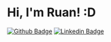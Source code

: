 # Hi, I'm Ruan! :D

[![Github Badge](https://img.shields.io/badge/-Github-000?style=flat-square&logo=Github&logoColor=white&link=https://github.com/RSG27)](https://github.com/RSG27)
[![Linkedin Badge](https://img.shields.io/badge/-LinkedIn-blue?style=flat-square&logo=Linkedin&logoColor=white&link=https://www.linkedin.com/in/ruan-silva-gaspar-a13a89226/)](https://www.linkedin.com/in/ruan-silva-gaspar-a13a89226/)
